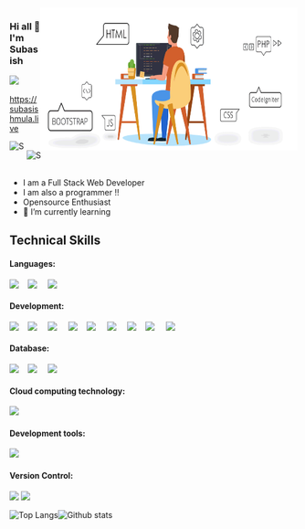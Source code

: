 <img align="right" alt="GIF" height="250px"  width="450px" src="https://github.com/SubasishMula2001/SubasishMula2001/blob/main/intro.gif?raw=true" />

### Hi all 👋 I'm Subasish 
![](https://komarev.com/ghpvc/?username=SubasishMula2001)

https://subasishmula.live


<a href="https://www.linkedin.com/in/subasishmula//">
  <img align="left" alt="Subasish's LinkdeIN" width="30px" height="18px" src="https://elisavanderplas.files.wordpress.com/2020/06/174857.png" />
</a>
<a href="https://github.com/SubasishMula2001">
  <img align="left" alt="Subasish's Github" width="27px" height="20px" src="https://github.githubassets.com/images/modules/logos_page/Octocat.png" />
</a>

<br>
<br>

- I am a Full Stack Web Developer
- I am also a programmer  !!
- Opensource Enthusiast
- 🌱 I’m currently learning

## Technical Skills
#### Languages: 
<img src="https://img.shields.io/badge/C++-%ca64564.svg?&style=for-the-badge&logo=C&logoColor=white" />    &nbsp; &nbsp;<img src="https://img.shields.io/badge/java-%23FCC624.svg?&style=for-the-badge&logo=java&logoColor=white" />    &nbsp; &nbsp; <img src="https://img.shields.io/badge/python-%32cd32.svg?&style=for-the-badge&logo=python&logoColor=white" />

#### Development:
<img src="https://img.shields.io/badge/html-%ca64564.svg?&style=for-the-badge&logo=html5&color=orange&logoColor=white" />    &nbsp; &nbsp;<img src="https://img.shields.io/badge/css-%2320BEFF.svg?&style=for-the-badge&logo=css3&logoColor=white" />    &nbsp; &nbsp;  <img src="https://img.shields.io/badge/javascript-%23FCC624.svg?&style=for-the-badge&logo=javascript&logoColor=white" />  &nbsp; &nbsp; <img src="https://img.shields.io/badge/jQuery-%233776AB.svg?&style=for-the-badge&logo=jQuery&logoColor=white" />  &nbsp; &nbsp;<img src="https://img.shields.io/badge/bootstrap-%563D7C.svg?&style=for-the-badge&logo=bootstrap&color=navy&logoColor=white" />    &nbsp; &nbsp;  <img src="https://img.shields.io/badge/PHP-%233776AB.svg?&style=for-the-badge&logo=php&logoColor=white" /> &nbsp;  &nbsp; <img src="https://img.shields.io/badge/laravel-%23D00000.svg?&style=for-the-badge&logo=laravel&logoColor=white" />    &nbsp; &nbsp;<img src="https://img.shields.io/badge/nodeJS-%32cd32.svg?&style=for-the-badge&logo=node.js&logoColor=white" />    &nbsp; &nbsp; <img src="https://img.shields.io/badge/angular-%23D00000.svg?&style=for-the-badge&logo=angular&logoColor=white" />    &nbsp; &nbsp;
#### Database:
<img src="https://img.shields.io/badge/mysql-%ca64564.svg?&style=for-the-badge&logo=mysql&color=orange&logoColor=white" />    &nbsp; &nbsp;<img src="https://img.shields.io/badge/mongodb-%ca64564.svg?&style=for-the-badge&logo=mongodb&color=basil&logoColor=white" />    &nbsp; &nbsp;
<img src="https://img.shields.io/badge/oracle21c-%23FCC624.svg?&style=for-the-badge&logo=javascript&logoColor=white" /> &nbsp; &nbsp;

#### Cloud computing technology:
<img src="https://img.shields.io/badge/aws-%ca64564.svg?&style=for-the-badge&logo=amazon-aws&color=orange&logoColor=white" />    &nbsp; &nbsp;
#### Development tools:
<img src="https://img.shields.io/badge/Sublime Text 3-%ca64564.svg?&style=for-the-badge&logo=visual-studio&color=blueviolet&logoColor=white" />  &nbsp;     &nbsp;  &nbsp; &nbsp;

#### Version Control:
<img src="https://img.shields.io/badge/github-%ca64564.svg?&style=for-the-badge&logo=github&color=black&logoColor=white" />

<img src="https://raw.githubusercontent.com/andreasbm/readme/master/assets/lines/rainbow.png" />


![Top Langs](https://github-readme-stats.vercel.app/api/top-langs/?username=SubasishMula2001&show_icons=true&hide_border=false&layout=compact)![Github stats](https://github-readme-stats.vercel.app/api?username=SubasishMula2001&show_icons=true&hide_border=false)    



<!--
**SubasishMula2001/SubasishMula2001** is a ✨ _special_ ✨ repository because its `README.md` (this file) appears on your GitHub profile.

Here are some ideas to get you started:

- 🔭 I’m currently working on ...
- 🌱 I’m currently learning ...
- 👯 I’m looking to collaborate on ...
- 🤔 I’m looking for help with ...
- 💬 Ask me about ...
- 📫 How to reach me: ...
- 😄 Pronouns: ...
- ⚡ Fun fact: ...
-->
